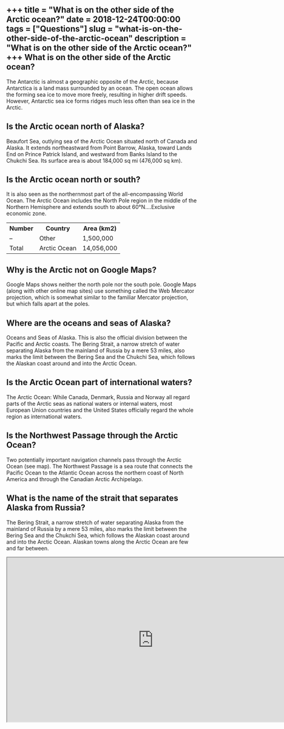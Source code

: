 +++
title = "What is on the other side of the Arctic ocean?"
date = 2018-12-24T00:00:00
tags = ["Questions"]
slug = "what-is-on-the-other-side-of-the-arctic-ocean"
description = "What is on the other side of the Arctic ocean?"
+++
What is on the other side of the Arctic ocean?
----------------------------------------------

The Antarctic is almost a geographic opposite of the Arctic, because Antarctica is a land mass surrounded by an ocean. The open ocean allows the forming sea ice to move more freely, resulting in higher drift speeds. However, Antarctic sea ice forms ridges much less often than sea ice in the Arctic.

Is the Arctic ocean north of Alaska?
------------------------------------

Beaufort Sea, outlying sea of the Arctic Ocean situated north of Canada and Alaska. It extends northeastward from Point Barrow, Alaska, toward Lands End on Prince Patrick Island, and westward from Banks Island to the Chukchi Sea. Its surface area is about 184,000 sq mi (476,000 sq km).

Is the Arctic ocean north or south?
-----------------------------------

It is also seen as the northernmost part of the all-encompassing World Ocean. The Arctic Ocean includes the North Pole region in the middle of the Northern Hemisphere and extends south to about 60°N….Exclusive economic zone.

<table><tr><th>Number</th><th>Country</th><th>Area (km2)</th></tr><tr><td>–</td><td>Other</td><td>1,500,000</td></tr><tr><td>Total</td><td>Arctic Ocean</td><td>14,056,000</td></tr></table>

Why is the Arctic not on Google Maps?
-------------------------------------

Google Maps shows neither the north pole nor the south pole. Google Maps (along with other online map sites) use something called the Web Mercator projection, which is somewhat similar to the familiar Mercator projection, but which falls apart at the poles.

Where are the oceans and seas of Alaska?
----------------------------------------

Oceans and Seas of Alaska. This is also the official division between the Pacific and Arctic coasts. The Bering Strait, a narrow stretch of water separating Alaska from the mainland of Russia by a mere 53 miles, also marks the limit between the Bering Sea and the Chukchi Sea, which follows the Alaskan coast around and into the Arctic Ocean.

Is the Arctic Ocean part of international waters?
-------------------------------------------------

The Arctic Ocean: While Canada, Denmark, Russia and Norway all regard parts of the Arctic seas as national waters or internal waters, most European Union countries and the United States officially regard the whole region as international waters.

Is the Northwest Passage through the Arctic Ocean?
--------------------------------------------------

Two potentially important navigation channels pass through the Arctic Ocean (see map). The Northwest Passage is a sea route that connects the Pacific Ocean to the Atlantic Ocean across the northern coast of North America and through the Canadian Arctic Archipelago.

What is the name of the strait that separates Alaska from Russia?
-----------------------------------------------------------------

The Bering Strait, a narrow stretch of water separating Alaska from the mainland of Russia by a mere 53 miles, also marks the limit between the Bering Sea and the Chukchi Sea, which follows the Alaskan coast around and into the Arctic Ocean. Alaskan towns along the Arctic Ocean are few and far between.

<iframe allow="accelerometer; autoplay; clipboard-write; encrypted-media; gyroscope; picture-in-picture" allowfullscreen="" class="__youtube_prefs__  epyt-is-override  no-lazyload" data-no-lazy="1" data-origheight="433" data-origwidth="770" data-skipgform_ajax_framebjll="" height="433" id="_ytid_79858" loading="lazy" src="https://www.youtube.com/embed/Z5VRoGTF60s?enablejsapi=1&autoplay=0&cc_load_policy=0&cc_lang_pref=&iv_load_policy=1&loop=0&modestbranding=0&rel=1&fs=1&playsinline=0&autohide=2&theme=dark&color=red&controls=1&" title="YouTube player" width="770"></iframe>
